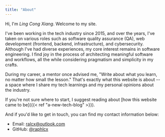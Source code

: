 ```yaml
---
title: "About"
---
```


Hi, I'm *Ling Cong Xiang*. Welcome to my site.

I've been working in the tech industry since 2015, and over the years, I've taken on various roles such as software quality assurance (QA), web development (frontend, backend, infrastructure), and cybersecurity. Although I've had diverse experiences, my core interest remains in software engineering. I find joy in the process of architecting meaningful software and workflows, all the while considering pragmatism and simplicity in my crafts.

During my career, a mentor once advised me, "Write about what you learn, no matter how small the lesson." That's exactly what this website is about -- a space where I share my tech learnings and my personal opinions about the industry.

If you're not sure where to start, I suggest reading about [how this website came to be]({{< ref "a-new-tech-blog" >}}).

And if you'd like to get in touch, you can find my contact information below:

- Email: ralcx@outlook.com
- GitHub: [@raphlcx](https://github.com/raphlcx)
